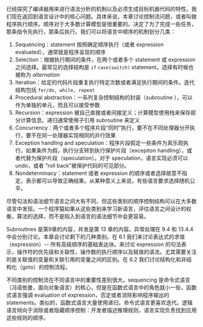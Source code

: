 已经探究了编译器用来进行语法分析的机制以及必须生成目标机器代码的特性。我们现在返回到语言设计中的核心问题。具体来说，本章讨论控制流问题，或者叫做程序执行顺序。顺序对于大多数计算模型是很重要的。决定了为了完成一些任务，那条指令先执行，那条后执行。我们可以将语言中顺序的机制划分几类：

1. Sequencing：statement 按照确定顺序执行（或者 expression evaluated），通常就是程序呈现的顺序
2. Selection：根据执行期间的条件，在两个或者多个 statement 或 expression 之间选择。最常见的选择结构是 `if` `case(switch)` statement。选择有时候也被称为 *alternation*
3. Iteration：给定的代码片段重复执行特定次数或者满足执行期间的条件。迭代结构包括 `for/do, while, repeat`
4. Procedural abstraction：一系列复杂控制结构的封装（subroutine ），可以作为单独的单元，而且可以接受参数
5. Recursion：expression 被自己直接或者间接定义；计算模型使用栈来保存部分计算信息。递归通常使用子引用 subroutine 来定义
6. Concurrency：两个或者多个程序片段“同时”执行，要不在不同处理器分开执行，要不在同一处理器实现相同的并行效果
7. Exception handling and speculation：程序片段假定一些条件为真乐观执行，如果条件为假，执行分支转到执行保护片段（excepiton handling），或者代替为保护片段（speculation）。对于 speculation，语言实现必须可以 undo，或者 “roll back”被保护代码的可见部分。
8. Nondeterminacy：statement 或者 expression 的顺序或者选择故意不指定，表示都可以导致正确结果。从某种意义上来说，有些语言要求选择随机公平。

尽管句法和语法细节语言之间大有不同，但这些类别的顺序控制结构可以在大多数语言中发现。一个程序猿如果从这些类别来学习新语言，评估语言之间设计的权衡，算法的选择，而不是陷入到语言的语法细节中会更容易。

Subroutines 是第9章的内容，并发是第 13 章的内容。异常处理在 9.4 和 13.4.4 中会分别讨论。本章会讨论剩下的几种类别。在 6.1 我们来讨论表达式的求值（expression）-- 所有高级顺序的基础表达块。来讨论 expression 的句法表示，操作符的优先级和关联性，操作数的执行顺序以及赋值的语法。尤其需要关注的是关联值的变量和关联引用的变量之间的区别。在 6.2 我们讨论结构化和非结构化（goto）的控制流程。

不同类别的控制流在不同语言中的重要性差别很大。sequencing 是命令式语言（冯诺依曼，面向对象语言）的核心，但是在函数式语言中的角色就小一些，函数式语言强调 evaluation of expression，否定或者消除影响程序输出的 statements。类似的，函数式语言大量使用递归，命令式语言更喜欢迭代。逻辑语言倾向于消除或者隐藏顺序控制：开发者描述推理规则，语言实现负责找到应用这些规则的顺序。
